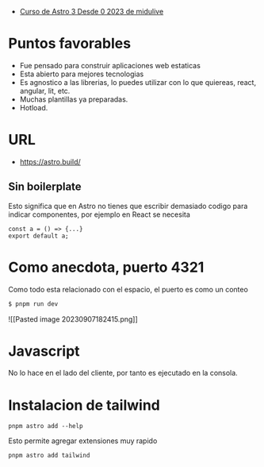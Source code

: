* [Curso de Astro 3 Desde 0 2023 de midulive](https://www.youtube.com/watch?v=RB5tR_nqUEw&t=323s&ab_channel=midulive)

# Puntos favorables

* Fue pensado para construir aplicaciones web estaticas
* Esta abierto para mejores tecnologias
* Es agnostico a las librerias, lo puedes utilizar con lo que quiereas, react, angular, lit, etc.
* Muchas plantillas ya preparadas.
* Hotload.

# URL

* https://astro.build/

## Sin boilerplate

Esto significa que en Astro no tienes que escribir demasiado codigo para indicar componentes, por ejemplo en React se necesita 

```react
const a = () => {...}
export default a;
```

# Como anecdota, puerto 4321

Como todo esta relacionado con el espacio, el puerto es como un conteo

```bash
$ pnpm run dev
```

![[Pasted image 20230907182415.png]]

# Javascript

No lo hace en el lado del cliente, por tanto es ejecutado en la consola.

# Instalacion de tailwind

```
pnpm astro add --help
```

Esto permite agregar extensiones muy rapido

```
pnpm astro add tailwind
```